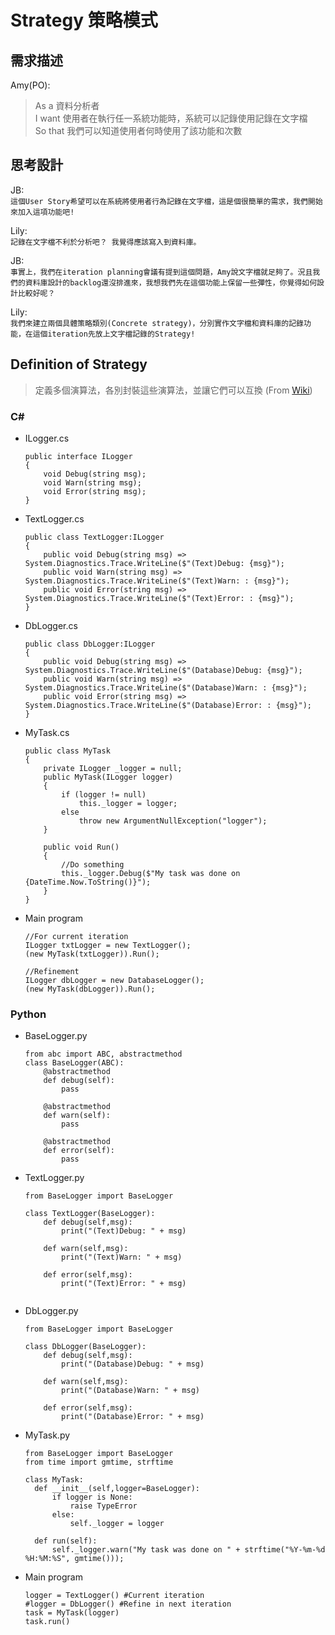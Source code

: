 # Strategy 策略模式

## 需求描述

Amy(PO):
> As a 資料分析者<br>
> I want 使用者在執行任一系統功能時，系統可以記錄使用記錄在文字檔<br>
> So that 我們可以知道使用者何時使用了該功能和次數



## 思考設計

JB:<br> 
`這個User Story希望可以在系統將使用者行為記錄在文字檔，這是個很簡單的需求，我們開始來加入這項功能吧!`

Lily: <br>
`記錄在文字檔不利於分析吧？ 我覺得應該寫入到資料庫。`

JB: <br>
`事實上，我們在iteration planning會議有提到這個問題，Amy說文字檔就足夠了。況且我們的資料庫設計的backlog還沒排進來，我想我們先在這個功能上保留一些彈性，你覺得如何設計比較好呢？`

Lily:<br>
`我們來建立兩個具體策略類別(Concrete strategy)，分別實作文字檔和資料庫的記錄功能，在這個iteration先放上文字檔記錄的Strategy!`



## Definition of Strategy

> 定義多個演算法，各別封裝這些演算法，並讓它們可以互換 (From [Wiki](https://en.wikipedia.org/wiki/Strategy_pattern))



### C#

* ILogger.cs

  ```
  public interface ILogger
  {
      void Debug(string msg);
      void Warn(string msg);
      void Error(string msg);
  }
  ```

* TextLogger.cs

  ```
  public class TextLogger:ILogger
  {
      public void Debug(string msg) => System.Diagnostics.Trace.WriteLine($"(Text)Debug: {msg}");
      public void Warn(string msg) => System.Diagnostics.Trace.WriteLine($"(Text)Warn: : {msg}");
      public void Error(string msg) => System.Diagnostics.Trace.WriteLine($"(Text)Error: : {msg}");
  }
  ```

* DbLogger.cs

  ```
  public class DbLogger:ILogger
  {
      public void Debug(string msg) => System.Diagnostics.Trace.WriteLine($"(Database)Debug: {msg}");
      public void Warn(string msg) => System.Diagnostics.Trace.WriteLine($"(Database)Warn: : {msg}");
      public void Error(string msg) => System.Diagnostics.Trace.WriteLine($"(Database)Error: : {msg}");
  }
  ```

* MyTask.cs

  ```
  public class MyTask
  {
      private ILogger _logger = null;
      public MyTask(ILogger logger)
      {
          if (logger != null)
              this._logger = logger;
          else
              throw new ArgumentNullException("logger");
      }

      public void Run()
      {
          //Do something
          this._logger.Debug($"My task was done on {DateTime.Now.ToString()}");
      }
  }
  ```


* Main program

  ```
  //For current iteration
  ILogger txtLogger = new TextLogger();
  (new MyTask(txtLogger)).Run();
  
  //Refinement
  ILogger dbLogger = new DatabaseLogger();
  (new MyTask(dbLogger)).Run();
  ```



### Python

* BaseLogger.py

  ```
  from abc import ABC, abstractmethod
  class BaseLogger(ABC):
      @abstractmethod
      def debug(self):
          pass

      @abstractmethod
      def warn(self):
          pass

      @abstractmethod
      def error(self):
          pass
  ```

* TextLogger.py

  ```
  from BaseLogger import BaseLogger

  class TextLogger(BaseLogger):
      def debug(self,msg):
          print("(Text)Debug: " + msg)

      def warn(self,msg):
          print("(Text)Warn: " + msg)

      def error(self,msg):
          print("(Text)Error: " + msg)
          
  ```

* DbLogger.py

  ```
  from BaseLogger import BaseLogger

  class DbLogger(BaseLogger):
      def debug(self,msg):
          print("(Database)Debug: " + msg)

      def warn(self,msg):
          print("(Database)Warn: " + msg)

      def error(self,msg):
          print("(Database)Error: " + msg)
  ```  

* MyTask.py

  ```
  from BaseLogger import BaseLogger
  from time import gmtime, strftime

  class MyTask:
    def __init__(self,logger=BaseLogger):
        if logger is None:
            raise TypeError
        else:     
            self._logger = logger

    def run(self):
        self._logger.warn("My task was done on " + strftime("%Y-%m-%d %H:%M:%S", gmtime()));

  ```

* Main program

  ```
  logger = TextLogger() #Current iteration
  #logger = DbLogger() #Refine in next iteration
  task = MyTask(logger)
  task.run()
  ```